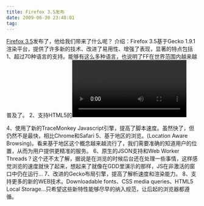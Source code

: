 ```yaml
---
title: Firefox 3.5发布
date: 2009-06-30 23:48:01
tag: 
---
```


[Firefox 3.5](http://www.mozilla.com/en-US/)发布了，他给我们带来了什么呢？
介绍：Firefox 3.5基于Gecko 1.9.1渲染平台，提供了许多新的技术、改进了易用性、增强了表现，显著的特点包括
1、超过70种语言的支持。能够有这么多种语言，也说明了FF在世界范围内越来越普及了。
2、支持HTML5的<video>和<audio>标签，提供原生的Ogg支持。这个功能应该算是一个亮点，之前在GDD看到演示的机遇Ogg的3D视频，效果还是很不错的。
3、增强的私有浏览模式。私有浏览模式(Private Browsing)，更通俗的何况以称为Porn Mode(我觉得这个简直太精辟了)，可以让我们浏览的历史无迹可寻，包括所有的痕迹，诸如浏览历史、密码、搜索关键字...，但是相比IE8来说，FF的这个功能来的太晚了。

4、使用了新的TraceMonkey Javascript引擎，提高了脚本速度。虽然快了，但仍然不是最快，相比Chrome和Safari
5、基于地区的浏览。(Location Aware Browsing)。看来基于地区这个概念越来越流行了，我们需要准确的知道用户的位置，从而为用户提供更精准的服务。
6、原生的JSON支持和Web Worker Threads？这个还不太了解，据说是在浏览的时候后台还在处理一些事情，这样感觉浏览的速度就快了起来，想起来了就像在GDD里演示的那样，JS在非激活的窗口中仍在运行...
7、改进的Gecko布局引擎，提高了解析速度和渲染能力。
8、支持更多的新的WEB技术。Downloadable fonts、CSS media queries、HTML5 Local Storage...只希望这些新特性能够尽早的纳入规范，让后起的浏览器都遵循。













